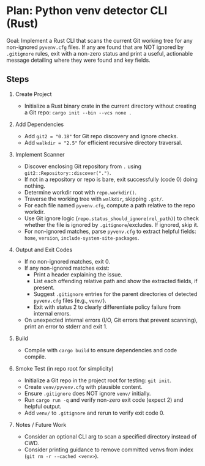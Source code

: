 # Plan: Python venv detector CLI (Rust)

Goal: Implement a Rust CLI that scans the current Git working tree for any non-ignored `pyvenv.cfg` files. If any are found that are NOT ignored by `.gitignore` rules, exit with a non-zero status and print a useful, actionable message detailing where they were found and key fields.

## Steps

1. Create Project
   - Initialize a Rust binary crate in the current directory without creating a Git repo: `cargo init --bin --vcs none .`

2. Add Dependencies
   - Add `git2 = "0.18"` for Git repo discovery and ignore checks.
   - Add `walkdir = "2.5"` for efficient recursive directory traversal.

3. Implement Scanner
   - Discover enclosing Git repository from `.` using `git2::Repository::discover(".")`.
   - If not in a repository or repo is bare, exit successfully (code 0) doing nothing.
   - Determine workdir root with `repo.workdir()`.
   - Traverse the working tree with `walkdir`, skipping `.git/`.
   - For each file named `pyvenv.cfg`, compute a path relative to the repo workdir.
   - Use Git ignore logic (`repo.status_should_ignore(rel_path)`) to check whether the file is ignored by `.gitignore`/excludes. If ignored, skip it.
   - For non-ignored matches, parse `pyvenv.cfg` to extract helpful fields: `home`, `version`, `include-system-site-packages`.

4. Output and Exit Codes
   - If no non-ignored matches, exit 0.
   - If any non-ignored matches exist:
     - Print a header explaining the issue.
     - List each offending relative path and show the extracted fields, if present.
     - Suggest `.gitignore` entries for the parent directories of detected `pyvenv.cfg` files (e.g., `venv/`).
     - Exit with status 2 to clearly differentiate policy failure from internal errors.
   - On unexpected internal errors (I/O, Git errors that prevent scanning), print an error to stderr and exit 1.

5. Build
   - Compile with `cargo build` to ensure dependencies and code compile.

6. Smoke Test (in repo root for simplicity)
   - Initialize a Git repo in the project root for testing: `git init`.
   - Create `venv/pyvenv.cfg` with plausible content.
   - Ensure `.gitignore` does NOT ignore `venv/` initially.
   - Run `cargo run -q` and verify non-zero exit code (expect 2) and helpful output.
   - Add `venv/` to `.gitignore` and rerun to verify exit code 0.

7. Notes / Future Work
   - Consider an optional CLI arg to scan a specified directory instead of CWD.
   - Consider printing guidance to remove committed venvs from index (`git rm -r --cached <venv>`).
